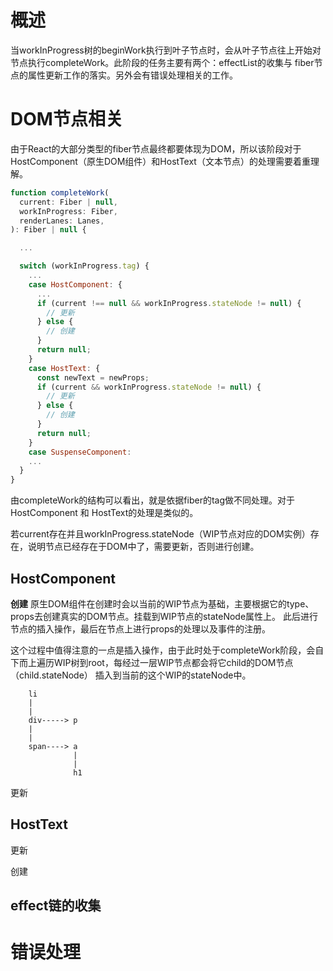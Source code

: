 # 概述
当workInProgress树的beginWork执行到叶子节点时，会从叶子节点往上开始对节点执行completeWork。此阶段的任务主要有两个：effectList的收集与
fiber节点的属性更新工作的落实。另外会有错误处理相关的工作。

# DOM节点相关
由于React的大部分类型的fiber节点最终都要体现为DOM，所以该阶段对于HostComponent（原生DOM组件）和HostText（文本节点）的处理需要着重理解。
```javascript
function completeWork(
  current: Fiber | null,
  workInProgress: Fiber,
  renderLanes: Lanes,
): Fiber | null {

  ...

  switch (workInProgress.tag) {
    ...
    case HostComponent: {
      ...
      if (current !== null && workInProgress.stateNode != null) {
        // 更新
      } else {
        // 创建
      }
      return null;
    }
    case HostText: {
      const newText = newProps;
      if (current && workInProgress.stateNode != null) {
        // 更新
      } else {
        // 创建
      }
      return null;
    }
    case SuspenseComponent:
    ...
  }
}
```
由completeWork的结构可以看出，就是依据fiber的tag做不同处理。对于HostComponent 和 HostText的处理是类似的。

若current存在并且workInProgress.stateNode（WIP节点对应的DOM实例）存在，说明节点已经存在于DOM中了，需要更新，否则进行创建。

## HostComponent
**创建**
原生DOM组件在创建时会以当前的WIP节点为基础，主要根据它的type、props去创建真实的DOM节点。挂载到WIP节点的stateNode属性上。
此后进行节点的插入操作，最后在节点上进行props的处理以及事件的注册。

这个过程中值得注意的一点是插入操作，由于此时处于completeWork阶段，会自下而上遍历WIP树到root，每经过一层WIP节点都会将它child的DOM节点（child.stateNode）
插入到当前的这个WIP的stateNode中。
```
    li
    |
    |
    div-----> p
    |
    |
    span----> a
              |
              |
              h1
```
更新




## HostText

更新

创建

## effect链的收集



# 错误处理